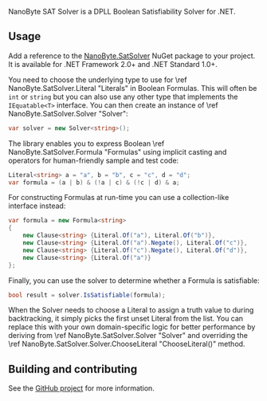 NanoByte SAT Solver is a DPLL Boolean Satisfiability Solver for .NET.

## Usage

Add a reference to the [NanoByte.SatSolver](https://www.nuget.org/packages/NanoByte.SatSolver/) NuGet package to your project. It is available for .NET Framework 2.0+ and .NET Standard 1.0+.

You need to choose the underlying type to use for \ref NanoByte.SatSolver.Literal "Literals" in Boolean Formulas. This will often be `int` or `string` but you can also use any other type that implements the `IEquatable<T>` interface. You can then create an instance of \ref NanoByte.SatSolver.Solver "Solver<T>":

```csharp
var solver = new Solver<string>();
```

The library enables you to express Boolean \ref NanoByte.SatSolver.Formula "Formulas" using implicit casting and operators for human-friendly sample and test code:
```csharp
Literal<string> a = "a", b = "b", c = "c", d = "d";
var formula = (a | b) & (!a | c) & (!c | d) & a;
```

For constructing Formulas at run-time you can use a collection-like interface instead:
```csharp
var formula = new Formula<string>
{
    new Clause<string> {Literal.Of("a"), Literal.Of("b")},
    new Clause<string> {Literal.Of("a").Negate(), Literal.Of("c")},
    new Clause<string> {Literal.Of("c").Negate(), Literal.Of("d")},
    new Clause<string> {Literal.Of("a")}
};
```

Finally, you can use the solver to determine whether a Formula is satisfiable:
```csharp
bool result = solver.IsSatisfiable(formula);
```

When the Solver needs to choose a Literal to assign a truth value to during backtracking, it simply picks the first unset Literal from the list. You can replace this with your own domain-specific logic for better performance by deriving from \ref NanoByte.SatSolver.Solver "Solver<T>" and overriding the \ref NanoByte.SatSolver.Solver.ChooseLiteral "ChooseLiteral()" method.

## Building and contributing

See the [GitHub project](https://github.com/nano-byte/sat-solver) for more information.
